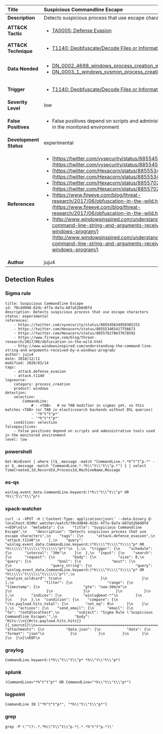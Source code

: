 | Title                    | Suspicious Commandline Escape       |
|:-------------------------|:------------------|
| **Description**          | Detects suspicious process that use escape characters |
| **ATT&amp;CK Tactic**    |  <ul><li>[TA0005: Defense Evasion](https://attack.mitre.org/tactics/TA0005)</li></ul>  |
| **ATT&amp;CK Technique** | <ul><li>[T1140: Deobfuscate/Decode Files or Information](https://attack.mitre.org/techniques/T1140)</li></ul>  |
| **Data Needed**          | <ul><li>[DN_0002_4688_windows_process_creation_with_commandline](../Data_Needed/DN_0002_4688_windows_process_creation_with_commandline.md)</li><li>[DN_0003_1_windows_sysmon_process_creation](../Data_Needed/DN_0003_1_windows_sysmon_process_creation.md)</li></ul>  |
| **Trigger**              | <ul><li>[T1140: Deobfuscate/Decode Files or Information](../Triggers/T1140.md)</li></ul>  |
| **Severity Level**       | low |
| **False Positives**      | <ul><li>False positives depend on scripts and administrative tools used in the monitored environment</li></ul>  |
| **Development Status**   | experimental |
| **References**           | <ul><li>[https://twitter.com/vysecurity/status/885545634958385153](https://twitter.com/vysecurity/status/885545634958385153)</li><li>[https://twitter.com/Hexacorn/status/885553465417756673](https://twitter.com/Hexacorn/status/885553465417756673)</li><li>[https://twitter.com/Hexacorn/status/885570278637678592](https://twitter.com/Hexacorn/status/885570278637678592)</li><li>[https://www.fireeye.com/blog/threat-research/2017/06/obfuscation-in-the-wild.html](https://www.fireeye.com/blog/threat-research/2017/06/obfuscation-in-the-wild.html)</li><li>[http://www.windowsinspired.com/understanding-the-command-line-string-and-arguments-received-by-a-windows-program/](http://www.windowsinspired.com/understanding-the-command-line-string-and-arguments-received-by-a-windows-program/)</li></ul>  |
| **Author**               | juju4 |


## Detection Rules

### Sigma rule

```
title: Suspicious Commandline Escape
id: f0cdd048-82dc-4f7a-8a7a-b87a52b6d0fd
description: Detects suspicious process that use escape characters
status: experimental
references:
    - https://twitter.com/vysecurity/status/885545634958385153
    - https://twitter.com/Hexacorn/status/885553465417756673
    - https://twitter.com/Hexacorn/status/885570278637678592
    - https://www.fireeye.com/blog/threat-research/2017/06/obfuscation-in-the-wild.html
    - http://www.windowsinspired.com/understanding-the-command-line-string-and-arguments-received-by-a-windows-program/
author: juju4
date: 2018/12/11
modified: 2020/03/14
tags:
    - attack.defense_evasion
    - attack.t1140
logsource:
    category: process_creation
    product: windows
detection:
    selection:
        CommandLine:
            # - <TAB>   # no TAB modifier in sigmac yet, so this matches <TAB> (or TAB in elasticsearch backends without DSL queries)
            - '*h^t^t^p*'
            - '*h"t"t"p*'
    condition: selection
falsepositives:
    - False positives depend on scripts and administrative tools used in the monitored environment
level: low

```





### powershell
    
```
Get-WinEvent | where {($_.message -match "CommandLine.*.*h^t^t^p.*" -or $_.message -match "CommandLine.*.*h\\"t\\"t\\"p.*") } | select TimeCreated,Id,RecordId,ProcessId,MachineName,Message
```


### es-qs
    
```
winlog.event_data.CommandLine.keyword:(*h\\^t\\^t\\^p* OR *h\\"t\\"t\\"p*)
```


### xpack-watcher
    
```
curl -s -XPUT -H \'Content-Type: application/json\' --data-binary @- localhost:9200/_watcher/watch/f0cdd048-82dc-4f7a-8a7a-b87a52b6d0fd <<EOF\n{\n  "metadata": {\n    "title": "Suspicious Commandline Escape",\n    "description": "Detects suspicious process that use escape characters",\n    "tags": [\n      "attack.defense_evasion",\n      "attack.t1140"\n    ],\n    "query": "winlog.event_data.CommandLine.keyword:(*h\\\\^t\\\\^t\\\\^p* OR *h\\\\\\"t\\\\\\"t\\\\\\"p*)"\n  },\n  "trigger": {\n    "schedule": {\n      "interval": "30m"\n    }\n  },\n  "input": {\n    "search": {\n      "request": {\n        "body": {\n          "size": 0,\n          "query": {\n            "bool": {\n              "must": [\n                {\n                  "query_string": {\n                    "query": "winlog.event_data.CommandLine.keyword:(*h\\\\^t\\\\^t\\\\^p* OR *h\\\\\\"t\\\\\\"t\\\\\\"p*)",\n                    "analyze_wildcard": true\n                  }\n                }\n              ],\n              "filter": {\n                "range": {\n                  "timestamp": {\n                    "gte": "now-30m/m"\n                  }\n                }\n              }\n            }\n          }\n        },\n        "indices": [\n          "winlogbeat-*"\n        ]\n      }\n    }\n  },\n  "condition": {\n    "compare": {\n      "ctx.payload.hits.total": {\n        "not_eq": 0\n      }\n    }\n  },\n  "actions": {\n    "send_email": {\n      "email": {\n        "to": "root@localhost",\n        "subject": "Sigma Rule \'Suspicious Commandline Escape\'",\n        "body": "Hits:\\n{{#ctx.payload.hits.hits}}{{_source}}\\n================================================================================\\n{{/ctx.payload.hits.hits}}",\n        "attachments": {\n          "data.json": {\n            "data": {\n              "format": "json"\n            }\n          }\n        }\n      }\n    }\n  }\n}\nEOF\n
```


### graylog
    
```
CommandLine.keyword:(*h\\^t\\^t\\^p* *h\\"t\\"t\\"p*)
```


### splunk
    
```
(CommandLine="*h^t^t^p*" OR CommandLine="*h\\"t\\"t\\"p*")
```


### logpoint
    
```
CommandLine IN ["*h^t^t^p*", "*h\\"t\\"t\\"p*"]
```


### grep
    
```
grep -P \'^(?:.*.*h\\^t\\^t\\^p.*|.*.*h"t"t"p.*)\'
```



